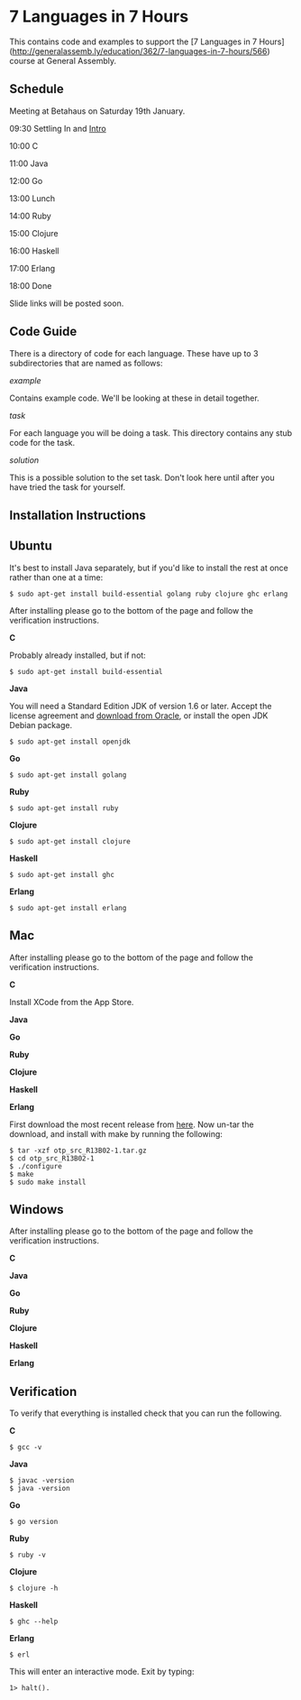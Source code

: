 7 Languages in 7 Hours
======================

This contains code and examples to support the [7 Languages in 7 Hours] (http://generalassemb.ly/education/362/7-languages-in-7-hours/566) course at General Assembly.

Schedule
---------

Meeting at Betahaus on Saturday 19th January.

09:30 Settling In and [Intro](https://docs.google.com/presentation/d/1D4DCf-GlhgG8Be1hcC2Y2RsCS8U8pMpI1Jx-IRqE91g/edit)

10:00 C

11:00 Java

12:00 Go

13:00 Lunch

14:00 Ruby

15:00 Clojure

16:00 Haskell

17:00 Erlang

18:00 Done

Slide links will be posted soon.

Code Guide
----------

There is a directory of code for each language. These have up to 3 subdirectories that are named as follows:

_example_

Contains example code. We'll be looking at these in detail together.

_task_

For each language you will be doing a task. This directory contains any stub code for the task.

_solution_

This is a possible solution to the set task. Don't look here until after you have tried the task for yourself.

Installation Instructions
-------------------------

Ubuntu
------

It's best to install Java separately, but if you'd like to install the rest at once rather than one at a time:

    $ sudo apt-get install build-essential golang ruby clojure ghc erlang

After installing please go to the bottom of the page and follow the verification instructions.

__C__

Probably already installed, but if not:

    $ sudo apt-get install build-essential

__Java__

You will need a Standard Edition JDK of version 1.6 or later.
Accept the license agreement and [download from Oracle](http://www.oracle.com/technetwork/java/javase/downloads/jdk7-downloads-1880260.html),
or install the open JDK Debian package.

    $ sudo apt-get install openjdk

__Go__

    $ sudo apt-get install golang

__Ruby__

    $ sudo apt-get install ruby

__Clojure__

    $ sudo apt-get install clojure

__Haskell__

    $ sudo apt-get install ghc

__Erlang__

    $ sudo apt-get install erlang

Mac
------

After installing please go to the bottom of the page and follow the verification instructions.

__C__

Install XCode from the App Store.

__Java__

__Go__

__Ruby__

__Clojure__

__Haskell__

__Erlang__

First download the most recent release from [here](http://www.erlang.org/download.html).
Now un-tar the download, and install with make by running the following:

    $ tar -xzf otp_src_R13B02-1.tar.gz
    $ cd otp_src_R13B02-1
    $ ./configure
    $ make
    $ sudo make install

Windows
-------

After installing please go to the bottom of the page and follow the verification instructions.


__C__

__Java__

__Go__

__Ruby__

__Clojure__

__Haskell__

__Erlang__

Verification
------------

To verify that everything is installed check that you can run the following.

__C__

    $ gcc -v

__Java__

    $ javac -version
    $ java -version

__Go__

    $ go version

__Ruby__

    $ ruby -v

__Clojure__

    $ clojure -h

__Haskell__

    $ ghc --help


__Erlang__

    $ erl

This will enter an interactive mode.  Exit by typing:

    1> halt().
